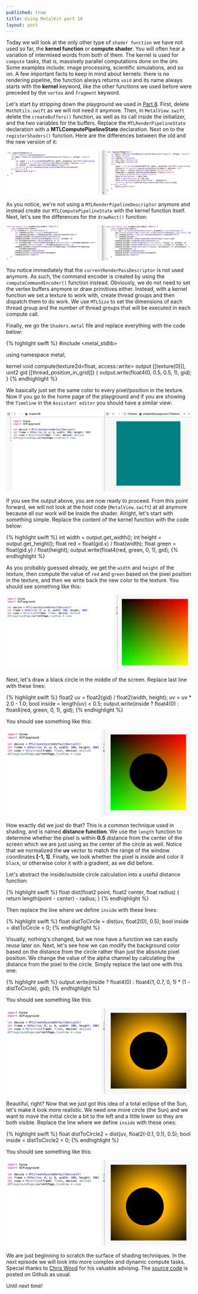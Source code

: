 ```yaml
---
published: true
title: Using MetalKit part 10
layout: post
---
```

Today we will look at the only other type of `shader function` we have not used so far, the __kernel function__ or __compute shader__. You will often hear a variation of intermixed words from both of them. The kernel is used for `compute` tasks, that is, massively parallel computations done on the `GPU`. Some examples include: image processing, scientific simulations, and so on. A few important facts to keep in mind about kernels: there is no rendering pipeline, the function always returns `void` and its name always starts with the __kernel__ keyword, like the other functions we used before were preceded by the `vertex` and `fragment` keyword.

Let's start by stripping down the playground we used in [Part 8](http://mhorga.org/2016/03/07/using-metalkit-part-8.html). First, delete `MathUtils.swift` as we will not need it anymore. Then, in `MetalView.swift` delete the `createBuffers()` function, as well as its call inside the initializer, and the two variables for the buffers. Replace the `MTLRenderPipelineState` declaration with a __MTLComputePipelineState__ declaration. Next on to the `registerShaders()` function. Here are the differences between the old and the new version of it:

![alt text](https://github.com/Swiftor/Metal/raw/master/images/chapter10_1.png "1")

As you notice, we're not using a `MTLRenderPipelineDescriptor` anymore and instead create our `MTLComputePipelineState` with the kernel function itself. Next, let's see the differences for the `drawRect()` function:

![alt text](https://github.com/Swiftor/Metal/raw/master/images/chapter10_2.png "2")

You notice immediately that the `currentRenderPassDescriptor` is not used anymore. As such, the command encoder is created by using the `computeCommandEncoder()` function instead. Obviously, we do not need to set the vertex buffers anymore or draw primitives either. Instead, with a kernel function we set a texture to work with, create thread groups and then dispatch them to do work. We use `MTLSize` to set the dimensions of each thread group and the number of thread groups that will be executed in each compute call.

Finally, we go the `Shaders.metal` file and replace everything with the code below:

{% highlight swift %} 
#include <metal_stdlib>

using namespace metal;

kernel void compute(texture2d<float, access::write> output [[texture(0)]],
                    uint2 gid [[thread_position_in_grid]])
{
    output.write(float4(0, 0.5, 0.5, 1), gid);
}
{% endhighlight %}

We basically just set the same color to every pixel/position in the texture. Now if you go to the home page of the playground and if you are showing the `Timeline` in the `Assistant editor` you should have a similar view:

![alt text](https://github.com/Swiftor/Metal/raw/master/images/chapter10_3.png "3")

If you see the output above, you are now ready to proceed. From this point forward, we will not look at the host code (`MetalView.swift`) at all anymore because all our work will be inside the shader. Alright, let's start with something simple. Replace the content of the kernel function with the code below:

{% highlight swift %} 
int width = output.get_width();
int height = output.get_height();
float red = float(gid.x) / float(width);
float green = float(gid.y) / float(height);
output.write(float4(red, green, 0, 1), gid);
{% endhighlight %}

As you probably guessed already, we get the `width` and `height` of the texture, then compute the value of `red` and `green` based on the pixel position in the texture, and then we write back the new color to the texture. You should see something like this:

![alt text](https://github.com/Swiftor/Metal/raw/master/images/chapter10_4.png "4")

Next, let's draw a black circle in the middle of the screen. Replace last line with these lines:

{% highlight swift %}
float2 uv = float2(gid) / float2(width, height);
uv = uv * 2.0 - 1.0;
bool inside = length(uv) < 0.5;
output.write(inside ? float4(0) : float4(red, green, 0, 1), gid); 
{% endhighlight %}

You should see something like this:

![alt text](https://github.com/Swiftor/Metal/raw/master/images/chapter10_5.png "5")

How exactly did we just do that? This is a common technique used in shading, and is named __distance function__. We use the `length` function to determine whether the pixel is within __0.5__ distance from the center of the screen which we are just using as the center of the circle as well. Notice that we normalized the __uv__ vector to match the range of the window coordinates __[-1, 1]__. Finally, we look whether the pixel is inside and color it `black`, or otherwise color it with a gradient, as we did before.

Let's abstract the inside/outside circle calculation into a useful distance function:

{% highlight swift %} 
float dist(float2 point, float2 center, float radius)
{
    return length(point - center) - radius;
} 
{% endhighlight %}

Then replace the line where we define `inside` with these lines:

{% highlight swift %} 
float distToCircle = dist(uv, float2(0), 0.5);
bool inside = distToCircle < 0;
{% endhighlight %}

Visually, nothing's changed, but we now have a function we can easily reuse later on. Next, let's see how we can modify the background color based on the distance from the circle rather than just the absolute pixel position. We change the value of the alpha channel by calculating the distance from the pixel to the circle. Simply replace the last one with this one:

{% highlight swift %} 
output.write(inside ? float4(0) : float4(1, 0.7, 0, 1) * (1 - distToCircle), gid);
{% endhighlight %}

You should see something like this:

![alt text](https://github.com/Swiftor/Metal/raw/master/images/chapter10_6.png "6")

Beautiful, right? Now that we just got this idea of a total eclipse of the Sun, let's make it look more realistic. We need one more circle (the Sun) and we want to move the initial circle a bit to the left and a little lower so they are both visible. Replace the line where we define `inside` with these ones:

{% highlight swift %} 
float distToCircle2 = dist(uv, float2(-0.1, 0.1), 0.5);
bool inside = distToCircle2 < 0;
{% endhighlight %}

You should see something like this:

![alt text](https://github.com/Swiftor/Metal/raw/master/images/chapter10_7.png "7")

We are just beginning to scratch the surface of shading techniques. In the next episode we will look into more complex and dynamic compute tasks. Special thanks to [Chris Wood](https://twitter.com/_psonice) for his valuable advising. The [source code](https://github.com/Swiftor/Metal/tree/master/ch10) is posted on Github as usual.

Until next time!